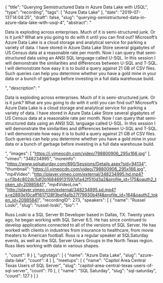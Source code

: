 {
  "title": "Querying Semistructured Data in Azure Data Lake with USQL",
  "type": "recording",
  "tags": [
    "Azure Data Lake"
  ],
  "date": "2019-07-13T14:04:25",
  "draft": false,
  "slug": "querying-semistructured-data-in-azure-data-lake-with-usql-4",
  "abstract": "<p>Data is exploding across enterprises.  Much of it is semi-structured junk.  Or is it junk?  What are you going to do with it until you can find out?  Microsoft’s Azure Data Lake is a cloud storage and analytical service for parking a variety of data.  I have stored in Azure Data Lake Store several gigabytes of US Census data at a reasonable rate per month.  Now I can query that semi-structured data using an ANSI SQL language called U-SQL.  In this session I will demonstrate the similarities and differences between U-SQL and T-SQL.  I will demonstrate how easy it is to build a query against 21 GB of CSV files. Such queries can help you determine whether you have a gold mine in your data or a bunch of garbage before investing in a full data warehouse build.</p>",
  "description": "<p>Data is exploding across enterprises.  Much of it is semi-structured junk.  Or is it junk?  What are you going to do with it until you can find out?  Microsoft’s Azure Data Lake is a cloud storage and analytical service for parking a variety of data.  I have stored in Azure Data Lake Store several gigabytes of US Census data at a reasonable rate per month.  Now I can query that semi-structured data using an ANSI SQL language called U-SQL.  In this session I will demonstrate the similarities and differences between U-SQL and T-SQL.  I will demonstrate how easy it is to build a query against 21 GB of CSV files. Such queries can help you determine whether you have a gold mine in your data or a bunch of garbage before investing in a full data warehouse build.</p>",
  "images": [
    "https://i.vimeocdn.com/video/798800906_295x166.jpg"
  ],
  "vimeo": "348234995",
  "moreinfo": "https://www.sqlsaturday.com/890/Sessions/Details.aspx?sid=94134",
  "thumbnail": "https://i.vimeocdn.com/video/798800906_295x166.jpg",
  "mp4Video": "http://player.vimeo.com/external/348234995.hd.mp4?s=f3b4c802dc5df2b168469131597d1a42f510d3a2&profile_id=175&oauth2_token_id=20985841",
  "mp4VideoLow": "http://player.vimeo.com/external/348234995.sd.mp4?s=e2893e10caff1617128f3bef4a1b27f79930b4f4&profile_id=164&oauth2_token_id=20985841",
  "recordingID": 273,
  "speakers": [
    {
      "name": "Russel Loski",
      "slug": "russel-loski",
      "bio": "<p>Russ Loski is a SQL Server BI Developer based in Dallas, TX. Twenty years ago, he began working with SQL Server 6.5. He has since continued to develop applications connected to all of the versions of SQL Server. He has worked with clients in industries from insurance to healthcare, from movie theaters to American football.  Russ is a regular speaker at SQLSaturday events, as well as the SQL Server Users Groups in the North Texas region. Russ likes working with data in various shapes.</p>",
      "count": 9
    }
  ],
  "ugtvtags": [
    {
      "name": "Azure Data Lake",
      "slug": "azure-data-lake",
      "count": 4
    }
  ],
  "meetups": [
    {
      "name": "Capitol Area Central Texas Users of SQL Server",
      "slug": "capitol-area-central-texas-users-of-sql-server",
      "count": 70
    },
    {
      "name": "SQL Saturday",
      "slug": "sql-saturday",
      "count": 127
    }
  ]
}
